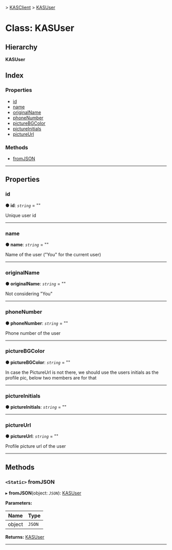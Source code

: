 [](../README.md) > [KASClient](../modules/kasclient.md) > [KASUser](../classes/kasclient.kasuser.md)

# Class: KASUser

## Hierarchy

**KASUser**

## Index

### Properties

* [id](kasclient.kasuser.md#id)
* [name](kasclient.kasuser.md#name)
* [originalName](kasclient.kasuser.md#originalname)
* [phoneNumber](kasclient.kasuser.md#phonenumber)
* [pictureBGColor](kasclient.kasuser.md#picturebgcolor)
* [pictureInitials](kasclient.kasuser.md#pictureinitials)
* [pictureUrl](kasclient.kasuser.md#pictureurl)
### Methods

* [fromJSON](kasclient.kasuser.md#fromjson)

---

## Properties

<a id="id"></a>

###  id

**● id**: *`string`* = ""

Unique user id

___

<a id="name"></a>

###  name

**● name**: *`string`* = ""

Name of the user ("You" for the current user)

___

<a id="originalname"></a>

###  originalName

**● originalName**: *`string`* = ""

Not considering "You"

___

<a id="phonenumber"></a>

###  phoneNumber

**● phoneNumber**: *`string`* = ""

Phone number of the user

___

<a id="picturebgcolor"></a>

###  pictureBGColor

**● pictureBGColor**: *`string`* = ""

In case the PictureUrl is not there, we should use the users initials as the profile pic, below two members are for that

___

<a id="pictureinitials"></a>

###  pictureInitials

**● pictureInitials**: *`string`* = ""

___

<a id="pictureurl"></a>

###  pictureUrl

**● pictureUrl**: *`string`* = ""

Profile picture url of the user

___

## Methods

<a id="fromjson"></a>

### `<Static>` fromJSON

▸ **fromJSON**(object: *`JSON`*): [KASUser](kasclient.kasuser.md)

**Parameters:**

| Name | Type |
| ------ | ------ |
| object | `JSON` |

**Returns:** [KASUser](kasclient.kasuser.md)

___


